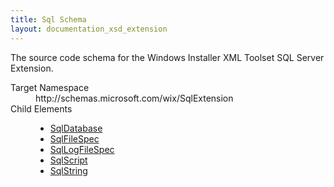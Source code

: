 ```yaml
---
title: Sql Schema
layout: documentation_xsd_extension
---
```

<p>             The source code schema for the Windows Installer XML Toolset SQL Server Extension.         </p>
<dl>
  <dt>Target Namespace</dt>
  <dd>http://schemas.microsoft.com/wix/SqlExtension</dd>
  <dt>Child Elements</dt>
  <dd>
    <ul>
      <li>
        <a href="../sql/sqldatabase" class="extension">SqlDatabase</a>
      </li>
      <li>
        <a href="../sql/sqlfilespec" class="extension">SqlFileSpec</a>
      </li>
      <li>
        <a href="../sql/sqllogfilespec" class="extension">SqlLogFileSpec</a>
      </li>
      <li>
        <a href="../sql/sqlscript" class="extension">SqlScript</a>
      </li>
      <li>
        <a href="../sql/sqlstring" class="extension">SqlString</a>
      </li>
    </ul>
  </dd>
</dl>
